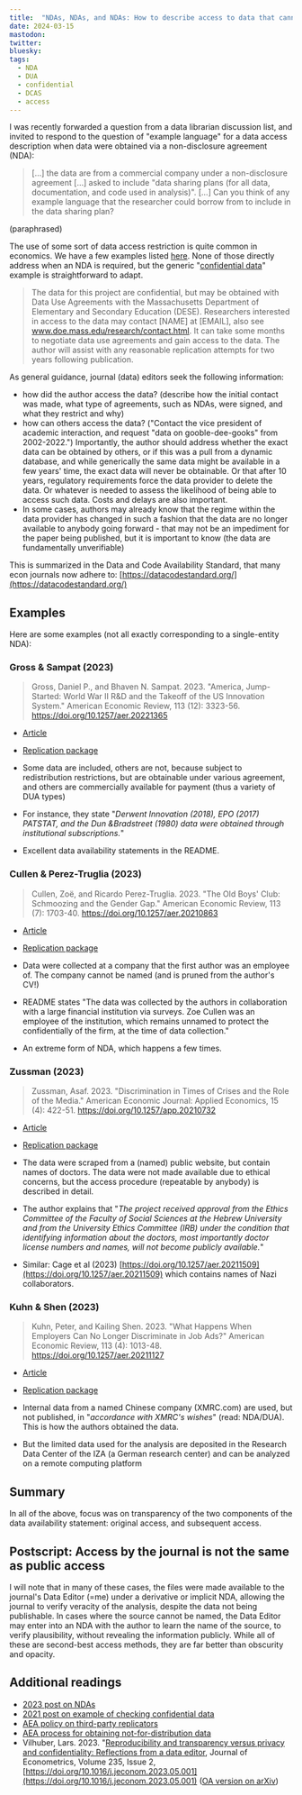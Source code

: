 ```yaml
---
title:  "NDAs, NDAs, and NDAs: How to describe access to data that cannot be published"
date: 2024-03-15
mastodon: 
twitter:
bluesky:
tags:
  - NDA
  - DUA
  - confidential
  - DCAS
  - access
---
```


I was recently forwarded a question from a data librarian discussion list, and invited to respond to the question of "example language" for a data access description when data were obtained via a non-disclosure agreement (NDA):

> [...] the data are from a commercial company under a non-disclosure agreement [...] asked to include "data sharing plans (for all data, documentation, and code used in analysis)". [...] Can you think of any example language that the researcher could borrow from to include in the data sharing plan?

(paraphrased)

<!-- more -->

The use of some sort of data access restriction is quite common in economics. We have a few examples listed [here](https://social-science-data-editors.github.io/guidance/Requested_information_dcas.html). 
None of those directly address when an NDA is required, but the generic "[confidential data](https://social-science-data-editors.github.io/guidance/Requested_information_dcas.html#example-for-confidential-data)" example is straightforward to adapt.


>   The data for this project are confidential, but may be obtained with Data Use Agreements with the Massachusetts Department of Elementary and Secondary Education (DESE). Researchers interested in access to the data may contact [NAME] at [EMAIL], also see www.doe.mass.edu/research/contact.html. It can take some months to negotiate data use agreements and gain access to the data. The author will assist with any reasonable replication attempts for two years following publication.

As general guidance, journal (data) editors seek the following information:

-  how did the author access the data? (describe how the initial contact was made, what type of agreements, such as NDAs, were signed, and what they restrict and why)
-   how can others​ access the data? ("Contact the vice president of academic interaction, and request "data on gooble-dee-gooks" from 2002-2022.") Importantly, the author should address whether the exact data can be obtained by others, or if this was a pull from a dynamic database, and while generically the same data might be available in a few years' time, the exact data will never be obtainable. Or that after 10 years, regulatory requirements force the data provider to delete the data. Or whatever is needed to assess the likelihood of being able to access such data. Costs and delays are also important.
-  In some cases, authors may already know that the regime within the data provider has changed in such a fashion that the data are no longer available to anybody going forward - that may not be an impediment for the paper being published, but it is important to know (the data are fundamentally unverifiable)


This is summarized in the Data and Code Availability Standard, that many econ journals now adhere to: [https://datacodestandard.org/](https://datacodestandard.org/)

## Examples

Here are some examples (not all exactly corresponding to a single-entity NDA):

### Gross & Sampat (2023) 

> Gross, Daniel P., and Bhaven N. Sampat. 2023. "America, Jump-Started: World War II R&D and the Takeoff of the US Innovation System." American Economic Review, 113 (12): 3323-56. https://doi.org/10.1257/aer.20221365

- [Article](https://doi.org/10.1257/aer.20221365)
- [Replication package](https://doi.org/10.3886/E192375V1)

-  Some data are included, others are not, because subject to redistribution restrictions, but are obtainable under various agreement, and others are commercially available for payment (thus a variety of DUA types)
- For instance, they state "*Derwent Innovation (2018), EPO (2017) PATSTAT, and the Dun &Bradstreet (1980) data were obtained through institutional subscriptions.*"
- Excellent data availability statements in the README.


### Cullen & Perez-Truglia (2023) 

> Cullen, Zoë, and Ricardo Perez-Truglia. 2023. "The Old Boys' Club: Schmoozing and the Gender Gap." American Economic Review, 113 (7): 1703-40. https://doi.org/10.1257/aer.20210863

- [Article](https://doi.org/10.1257/aer.20210863)
- [Replication package](https://doi.org/10.3886/E182243V1)

-  Data were collected at a company that the first author was an employee of. The company cannot be named (and is pruned from the author's CV!)
- README states "The data was collected by the authors in collaboration with a large financial institution via surveys. Zoe Cullen was an employee of the institution, which remains unnamed to protect the confidentially of the firm, at the time of data collection."
- An extreme form of NDA, which happens a few times.


### Zussman (2023) 

> Zussman, Asaf. 2023. "Discrimination in Times of Crises and the Role of the Media." American Economic Journal: Applied Economics, 15 (4): 422-51. https://doi.org/10.1257/app.20210732

- [Article](https://doi.org/10.1257/app.20210732)
- [Replication package](https://doi.org/10.3886/E175242V1)

-  The data were scraped from a (named) public website, but contain names of doctors. The data were not made available due to ethical concerns, but the access procedure (repeatable by anybody) is described in detail.
- The author explains that  "*The project received approval from the Ethics Committee of the Faculty of Social Sciences at the Hebrew University and from the University Ethics Committee (IRB) under the condition that identifying information about the doctors, most importantly doctor license numbers and names, will not become publicly available.*"
- Similar:  Cage et al (2023) [https://doi.org/10.1257/aer.20211509](https://doi.org/10.1257/aer.20211509) which contains names of Nazi collaborators.


### Kuhn &  Shen (2023)  

> Kuhn, Peter, and Kailing Shen. 2023. "What Happens When Employers Can No Longer Discriminate in Job Ads?" American Economic Review, 113 (4): 1013-48. https://doi.org/10.1257/aer.20211127

- [Article](https://doi.org/10.1257/aer.20211127)
- [Replication package](https://doi.org/10.3886/E183021V1)

- Internal data from a named Chinese company (XMRC.com) are used, but not published, in "*accordance with XMRC's wishes*" (read: NDA/DUA). This is how the authors obtained the data.
- But the limited data used for the analysis are deposited in the Research Data Center of the IZA (a German research center) and can be analyzed on a remote computing platform

## Summary

In all of the above, focus was on transparency of the two components of the data availability statement: original access, and subsequent access. 

## Postscript: Access by the journal is not the same as public access

I will note that in many of these cases, the files were made available to the journal's Data Editor (=me) under a derivative or implicit NDA, allowing the journal to verify veracity of the analysis, despite the data not being publishable. In cases where the source cannot be named, the Data Editor may enter into an NDA with the author to learn the name of the source, to verify plausibility, without revealing the information publicly. While all of these are second-best access methods, they are far better than obscurity and opacity.



## Additional readings

- [2023 post on NDAs](https://aeadataeditor.github.io/posts/2023-11-01-ndas.html)
- [2021 post on example of checking confidential data](https://aeadataeditor.github.io/aea-de-guidance/2021-10-28-reproducibility-restricted-france.html)
- [AEA policy on third-party replicators](https://www.aeaweb.org/journals/data/policy-third-party)
- [AEA process for obtaining not-for-distribution data](https://aeadataeditor.github.io/aea-de-guidance/sharing-restricted-data)
- Vilhuber, Lars. 2023. "[Reproducibility and transparency versus privacy and confidentiality: Reflections from a data editor](https://doi.org/10.1016/j.jeconom.2023.05.001), Journal of Econometrics, Volume 235, Issue 2, [https://doi.org/10.1016/j.jeconom.2023.05.001](https://doi.org/10.1016/j.jeconom.2023.05.001) ([OA version on arXiv](https://doi.org/10.48550/arXiv.2305.14478))

